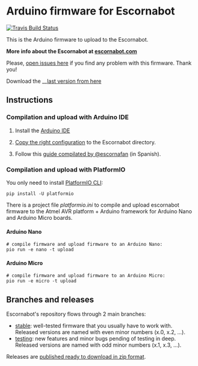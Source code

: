 
# Arduino firmware for Escornabot

[![Travis Build Status](https://travis-ci.org/escornabot/arduino.svg)](https://travis-ci.org/escornabot/arduino)

This is the Arduino firmware to upload to the Escornabot.

__More info about the Escornabot at [escornabot.com][ESC01]__

Please, [open issues here][ISS01] if you find any problem with this firmware. Thank you!

Download the __[last version from here][REL01]



## Instructions


### Compilation and upload with Arduino IDE

1. Install the [Arduino IDE][IDE01] 

2. [Copy the right configuration][CON01] to the Escornabot directory.

3. Follow this [guide compilated by @escornafan][GUI01] (in Spanish).



### Compilation and upload with PlatformIO

You only need to install [PlatformIO CLI][PIO01]:

    pip install -U platformio

There is a project file _platformio.ini_ to compile and upload escornabot
firmware to the Atmel AVR platform + Arduino framework for Arduino Nano and
Arduino Micro boards.

#### Arduino Nano

    # compile firmware and upload firmware to an Arduino Nano:
    pio run -e nano -t upload

#### Arduino Micro

    # compile firmware and upload firmware to an Arduino Micro:
    pio run -e micro -t upload



## Branches and releases

Escornabot's repository flows through 2 main branches: 

- [stable][STA01]: well-tested firmware that you usually have to work with.
  Released versions are named with even minor numbers (x.0, x.2, ...).
- [testing][TES01]: new features and minor bugs pending of testing in deep.
  Released versions are named with odd minor numbers (x.1, x.3, ...).

Releases are [published ready to download in zip format][REL01].



<!-- links -->
[BRI01]: https://github.com/escornabot/arduino/releases/tag/v1.2-brivoi
[CON01]: ./config
[ESC01]: http://escornabot.com
[GUI01]: https://pablorubma.cc/como-instalar-la-programacion-arduino-en-mi-escornabot/
[IDE01]: https://www.arduino.cc/en/Main/Software
[ISS01]: https://github.com/escornabot/arduino/issues
[PIO01]: https://platformio.org/install/cli
[REL01]: https://github.com/escornabot/arduino/releases
[STA01]: https://github.com/escornabot/arduino/tree/stable
[TES01]: https://github.com/escornabot/arduino/tree/testing


